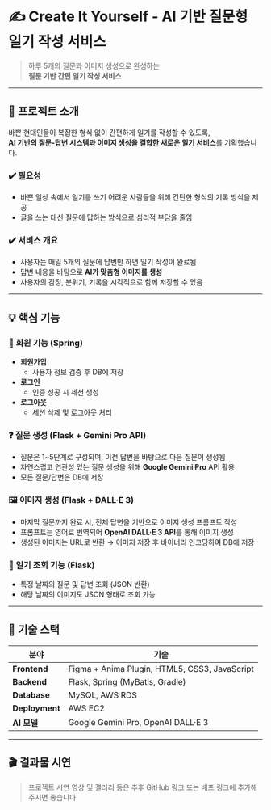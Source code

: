# ✍️ Create It Yourself - AI 기반 질문형 일기 작성 서비스

> 하루 5개의 질문과 이미지 생성으로 완성하는  
> **질문 기반 간편 일기 작성 서비스**

---

## 📌 프로젝트 소개

바쁜 현대인들이 복잡한 형식 없이 간편하게 일기를 작성할 수 있도록,  
**AI 기반의 질문-답변 시스템과 이미지 생성을 결합한 새로운 일기 서비스**를 기획했습니다.

### ✔️ 필요성
- 바쁜 일상 속에서 일기를 쓰기 어려운 사람들을 위해 간단한 형식의 기록 방식을 제공
- 글을 쓰는 대신 질문에 답하는 방식으로 심리적 부담을 줄임

### ✔️ 서비스 개요
- 사용자는 매일 5개의 질문에 답변만 하면 일기 작성이 완료됨
- 답변 내용을 바탕으로 **AI가 맞춤형 이미지를 생성**
- 사용자의 감정, 분위기, 기록을 시각적으로 함께 저장할 수 있음

---

## 💡 핵심 기능

### 🔐 회원 기능 (Spring)
- **회원가입**
  - 사용자 정보 검증 후 DB에 저장
- **로그인**
  - 인증 성공 시 세션 생성
- **로그아웃**
  - 세션 삭제 및 로그아웃 처리

### ❓ 질문 생성 (Flask + Gemini Pro API)
- 질문은 1~5단계로 구성되며, 이전 답변을 바탕으로 다음 질문이 생성됨
- 자연스럽고 연관성 있는 질문 생성을 위해 **Google Gemini Pro** API 활용
- 모든 질문/답변은 DB에 저장

### 🖼️ 이미지 생성 (Flask + DALL·E 3)
- 마지막 질문까지 완료 시, 전체 답변을 기반으로 이미지 생성 프롬프트 작성
- 프롬프트는 영어로 번역되어 **OpenAI DALL·E 3 API**를 통해 이미지 생성
- 생성된 이미지는 URL로 반환 → 이미지 저장 후 바이너리 인코딩하여 DB에 저장

### 📅 일기 조회 기능 (Flask)
- 특정 날짜의 질문 및 답변 조회 (JSON 반환)
- 해당 날짜의 이미지도 JSON 형태로 조회 가능

---

## 🧰 기술 스택

| 분야 | 기술 |
|------|------|
| **Frontend** | Figma + Anima Plugin, HTML5, CSS3, JavaScript |
| **Backend** | Flask, Spring (MyBatis, Gradle) |
| **Database** | MySQL, AWS RDS |
| **Deployment** | AWS EC2 |
| **AI 모델** | Google Gemini Pro, OpenAI DALL·E 3 |

---

## 🎬 결과물 시연

> 프로젝트 시연 영상 및 갤러리 등은 추후 GitHub 링크 또는 배포 링크에 추가해주시면 좋습니다.
